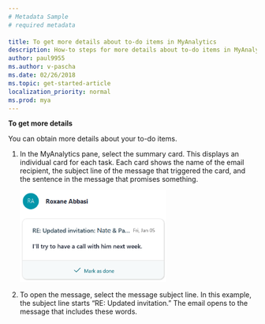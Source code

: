 ```yaml
---
# Metadata Sample
# required metadata

title: To get more details about to-do items in MyAnalytics
description: How-to steps for more details about to-do items in MyAnalytics. 
author: paul9955
ms.author: v-pascha
ms.date: 02/26/2018
ms.topic: get-started-article
localization_priority: normal 
ms.prod: mya
---
```


**To get more details**

You can obtain more details about your to-do items. 
 
1. In the MyAnalytics pane, select the summary card. This displays an individual card for each task. Each card shows the name of the email recipient, the subject line of the message that triggered the card, and the sentence in the message that promises something.  

   <img src="../../Images/To-do-1-ed-3.png" alt="To-do card">
  
2. To open the message, select the message subject line. In this example, the subject line starts “RE: Updated invitation.” The email opens to the message that includes these words.